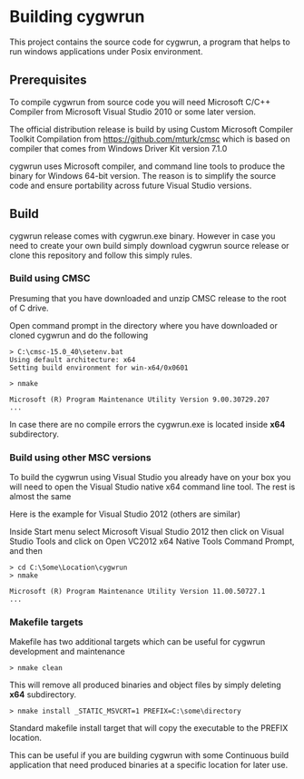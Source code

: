 # Building cygwrun

This project contains the source code for cygwrun, a program
that helps to run windows applications under Posix environment.

## Prerequisites

To compile cygwrun from source code you will need
Microsoft C/C++ Compiler from Microsoft Visual Studio 2010
or some later version.

The official distribution release is build by using
Custom Microsoft Compiler Toolkit Compilation from
<https://github.com/mturk/cmsc> which is based on compiler
that comes from Windows Driver Kit version 7.1.0

cygwrun uses Microsoft compiler, and command line tools to
produce the binary for Windows 64-bit version. The reason is
to simplify the source code and ensure portability across future
Visual Studio versions.

## Build

cygwrun release comes with cygwrun.exe binary. However in
case you need to create your own build simply
download cygwrun source release or clone
this repository and follow this simply rules.

### Build using CMSC

Presuming that you have downloaded and unzip CMSC release
to the root of C drive.

Open command prompt in the directory where you have
downloaded or cloned cygwrun and do the following

```no-highlight
> C:\cmsc-15.0_40\setenv.bat
Using default architecture: x64
Setting build environment for win-x64/0x0601

> nmake

Microsoft (R) Program Maintenance Utility Version 9.00.30729.207
...
```
In case there are no compile errors the cygwrun.exe is located
inside **x64** subdirectory.

### Build using other MSC versions

To build the cygwrun using Visual Studio you already
have on your box you will need to open the Visual Studio
native x64 command line tool. The rest is almost the same

Here is the example for Visual Studio 2012 (others are similar)

Inside Start menu select Microsoft Visual Studio 2012 then
click on Visual Studio Tools and click on
Open VC2012 x64 Native Tools Command Prompt, and then

```no-highlight
> cd C:\Some\Location\cygwrun
> nmake

Microsoft (R) Program Maintenance Utility Version 11.00.50727.1
...
```

### Makefile targets

Makefile has two additional targets which can be useful
for cygwrun development and maintenance

```no-highlight
> nmake clean
```

This will remove all produced binaries and object files
by simply deleting **x64** subdirectory.

```no-highlight
> nmake install _STATIC_MSVCRT=1 PREFIX=C:\some\directory
```

Standard makefile install target that will
copy the executable to the PREFIX location.

This can be useful if you are building cygwrun with
some Continuous build application that need produced
binaries at a specific location for later use.


